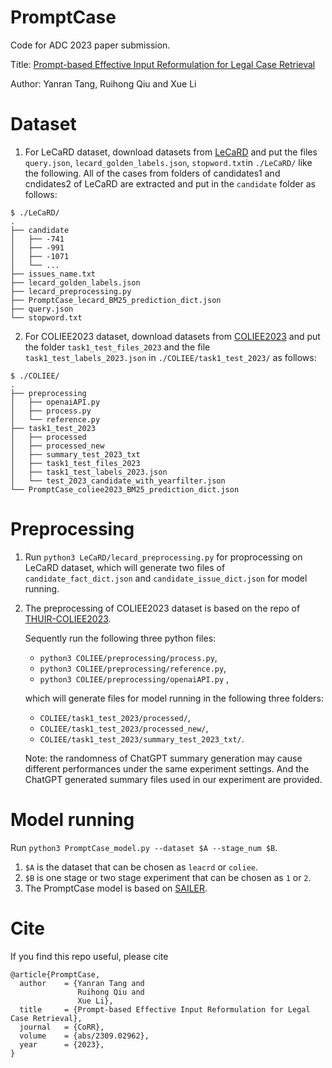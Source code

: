 # PromptCase
Code for ADC 2023 paper submission.

Title: [Prompt-based Effective Input Reformulation for Legal Case Retrieval](https://arxiv.org/abs/2309.02962)

Author: Yanran Tang, Ruihong Qiu and Xue Li

# Dataset
1. For LeCaRD dataset, download datasets from [LeCaRD](https://github.com/myx666/LeCaRD) and put the files `query.json`, `lecard_golden_labels.json`, `stopword.txt`in `./LeCaRD/` like the following. All of the cases from folders of candidates1 and cndidates2 of LeCaRD are extracted and put in the `candidate` folder as follows:

```
$ ./LeCaRD/
.
├── candidate
│   ├── -741
│   ├── -991
│   ├── -1071
│   └── ...
├── issues_name.txt
├── lecard_golden_labels.json
├── lecard_preprocessing.py
├── PromptCase_lecard_BM25_prediction_dict.json
├── query.json
└── stopword.txt
```
2. For COLIEE2023 dataset, download datasets from [COLIEE2023](https://sites.ualberta.ca/~rabelo/COLIEE2023/) and put the folder `task1_test_files_2023` and the file `task1_test_labels_2023.json` in `./COLIEE/task1_test_2023/` as follows:

```
$ ./COLIEE/
.
├── preprocessing
│   ├── openaiAPI.py
│   ├── process.py
│   └── reference.py
├── task1_test_2023
│   ├── processed
│   ├── processed_new
│   ├── summary_test_2023_txt
│   ├── task1_test_files_2023
│   ├── task1_test_labels_2023.json
│   └── test_2023_candidate_with_yearfilter.json
└── PromptCase_coliee2023_BM25_prediction_dict.json
```

# Preprocessing
1. Run `python3 LeCaRD/lecard_preprocessing.py` for proprocessing on LeCaRD dataset, which will generate two files of `candidate_fact_dict.json` and `candidate_issue_dict.json` for model running. 

2. The preprocessing of COLIEE2023 dataset is based on the repo of [THUIR-COLIEE2023](https://github.com/CSHaitao/THUIR-COLIEE2023). 

   Sequently run the following three python files:
   - `python3 COLIEE/preprocessing/process.py`,
   - `python3 COLIEE/preprocessing/reference.py`, 
   - `python3 COLIEE/preprocessing/openaiAPI.py` , 
   
   which will generate files for model running in the following three folders:
   - `COLIEE/task1_test_2023/processed/`, 
   - `COLIEE/task1_test_2023/processed_new/`, 
   - `COLIEE/task1_test_2023/summary_test_2023_txt/`. 
   
   Note: the randomness of ChatGPT summary generation may cause different performances under the same experiment settings. And the ChatGPT generated summary files used in our experiment are provided.

# Model running
Run `python3 PromptCase_model.py --dataset $A --stage_num $B`.

1. `$A` is the dataset that can be chosen as `leacrd` or `coliee`.
2. `$B` is one stage or two stage experiment that can be chosen as `1` or `2`.
3. The PromptCase model is based on [SAILER](https://github.com/CSHaitao/SAILER/).

# Cite
If you find this repo useful, please cite
```
@article{PromptCase,
  author    = {Yanran Tang and 
               Ruihong Qiu and 
               Xue Li},
  title     = {Prompt-based Effective Input Reformulation for Legal Case Retrieval},
  journal   = {CoRR},
  volume    = {abs/2309.02962},
  year      = {2023},
}
```